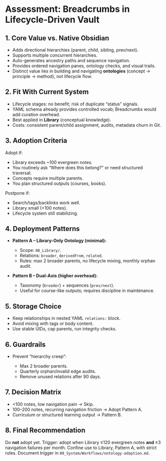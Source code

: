 # Assessment: Breadcrumbs in Lifecycle-Driven Vault

## 1. Core Value vs. Native Obsidian

* Adds directional hierarchies (parent, child, sibling, prev/next).
* Supports multiple concurrent hierarchies.
* Auto-generates ancestry paths and sequence navigation.
* Provides ordered navigation panes, ontology checks, and visual trails.
* Distinct value lies in building and navigating **ontologies** (concept → principle → method), not lifecycle flow.

## 2. Fit With Current System

* Lifecycle stages: no benefit; risk of duplicate “status” signals.
* YAML schema already provides controlled vocab; Breadcrumbs would add curation overhead.
* Best applied in **Library** (conceptual knowledge).
* Costs: consistent parent/child assignment, audits, metadata churn in Git.

## 3. Adoption Criteria

Adopt if:

* Library exceeds \~100 evergreen notes.
* You routinely ask “Where does this belong?” or need structured traversal.
* Concepts require multiple parents.
* You plan structured outputs (courses, books).

Postpone if:

* Search/tags/backlinks work well.
* Library small (<100 notes).
* Lifecycle system still stabilizing.

## 4. Deployment Patterns

* **Pattern A – Library-Only Ontology (minimal):**

  * Scope: `08_Library/`.
  * Relations: `broader`, `derivedFrom`, `related`.
  * Rules: max 2 broader parents, no lifecycle mixing, monthly orphan audit.

* **Pattern B – Dual-Axis (higher overhead):**

  * Taxonomy (`broader`) + sequences (`prev/next`).
  * Useful for course-like outputs; requires discipline in maintenance.

## 5. Storage Choice

* Keep relationships in nested YAML `relations:` block.
* Avoid mixing with tags or body content.
* Use stable UIDs, cap parents, run integrity checks.

## 6. Guardrails

* Prevent “hierarchy creep”:

  * Max 2 broader parents.
  * Quarterly orphan/invalid edge audits.
  * Remove unused relations after 90 days.

## 7. Decision Matrix

* <100 notes, low navigation pain → Skip.
* 100–200 notes, recurring navigation friction → Adopt Pattern A.
* Curriculum or structured learning output → Pattern B.

## 8. Final Recommendation

Do **not** adopt yet. Trigger: adopt when Library ≥120 evergreen notes **and** ≥3 navigation failures per month. Confine use to Library, Pattern A, with strict rules. Document trigger in `00_System/Workflows/ontology-adoption.md`.
